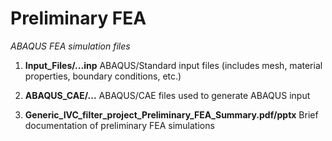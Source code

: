 # Preliminary FEA

*ABAQUS FEA simulation files*

1. **Input_Files/...inp**   ABAQUS/Standard input files (includes mesh, material properties, boundary conditions, etc.)

2. **ABAQUS_CAE/...**   ABAQUS/CAE files used to generate ABAQUS input

3. **Generic_IVC_filter_project_Preliminary_FEA_Summary.pdf/pptx**   Brief documentation of preliminary FEA simulations
